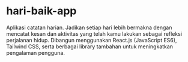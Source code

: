 # hari-baik-app
Aplikasi catatan harian. Jadikan setiap hari lebih bermakna dengan mencatat kesan dan aktivitas yang telah kamu lakukan sebagai refleksi perjalanan hidup. Dibangun menggunakan React.js (JavaScript ES6), Tailwind CSS, serta berbagai library tambahan untuk meningkatkan pengalaman pengguna.
